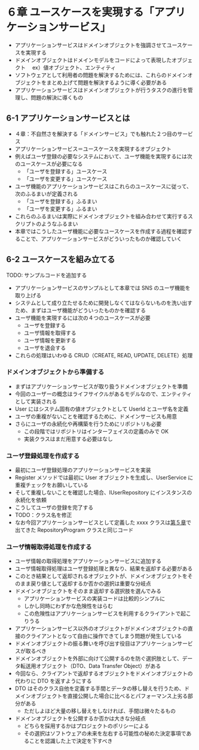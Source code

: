 # ６章 ユースケースを実現する「アプリケーションサービス」

- アプリケーションサービスはドメインオブジェクトを強調させてユースケースを実現する
- ドメインオブジェクトはドメインモデルをコードによって表現したオブジェクト　 ex）値オブジェクト、エンティティ
- ソフトウェアとして利用者の問題を解決するためには、これらのドメインオブジェクトをまとめ上げて問題を解決するように導く必要がある
- アプリケーションサービスはドメインオブジェクトが行うタスクの進行を管理し、問題の解決に導くもの

## 6-1 アプリケーションサービスとは

- ４章：不自然さを解決する「ドメインサービス」でも触れた２つ目のサービス
- アプリケーションサービス＝ユースケースを実現するオブジェクト
- 例えばユーザ登録の必要なシステムにおいて、ユーザ機能を実現するには次のユースケースが必要になる
  - 「ユーザを登録する」ユースケース
  - 「ユーザを変更する」ユースケース
- ユーザ機能のアプリケーションサービスはこれらのユースケースに従って、次のふるまいが定義される
  - 「ユーザを登録する」ふるまい
  - 「ユーザを変更する」ふるまい
- これらのふるまいは実際にドメインオブジェクトを組み合わせて実行するスクリプトのようなふるまい
- 本章ではこうしたユーザ機能に必要なユースケースを作成する過程を確認することで、アプリケーションサービスがどういったものか確認していく

## 6-2 ユースケースを組み立てる

TODO: サンプルコードを追加する

- アプリケーションサービスのサンプルとして本章では SNS のユーザ機能を取り上げる
- システムとして成り立たせるために開発しなくてはならないものを洗い出すため、まずはユーザ機能がどういったものかを確認する
- ユーザ機能を実現するには次の４つのユースケースが必要
  - ユーザを登録する
  - ユーザ情報を取得する
  - ユーザ情報を更新する
  - ユーザを退会する
- これらの処理はいわゆる CRUD（CREATE, READ, UPDATE, DELETE）処理

### ドメインオブジェクトから準備する

- まずはアプリケーションサービスが取り扱うドメインオブジェクトを準備
- 今回のユーザーの概念はライフサイクルがあるモデルなので、エンティティとして実装される
- User にはシステム固有の値オブジェクトとして UserId とユーザ名を定義
- ユーザの重複がないことを確認するために、ドメインサービスも用意
- さらにユーザの永続化や再構築を行うためにリポジトリも必要
  - この段階ではリポジトリはインターフェイスの定義のみで OK
  - 実装クラスはまだ用意する必要はなし

### ユーザ登録処理を作成する

- 最初にユーザ登録処理のアプリケーションサービスを実装
- Register メソッドでは最初に User オブジェクトを生成し、UserService に重複チェックをお願いしている
- そして重複しないことを確認した場合、IUserRepository にインスタンスの永続化を依頼
- こうしてユーザの登録を完了する
- TODO：クラス名を修正
- なお今回アプリケーションサービスとして定義した xxxx クラスは[第５章](https://github.com/miily8310s/ddd-bottomup/blob/master/chap5/SampleCodes/5-2.ts)で出てきた RepositoryProgram クラスと同じコード

### ユーザ情報取得処理を作成する

- ユーザ情報の取得処理をアプリケーションサービスに追加する
- ユーザ情報取得処理はユーザ登録処理と異なり、結果を返却する必要がある
- このとき結果として返却されるオブジェクトが、ドメインオブジェクトをそのまま戻り値として返却するか否かの選択は重要な分岐点
- ドメインオブジェクトをそのまま返却する選択肢を選んでみる
  - アプリケーションサービスの実装コードは比較的シンプルに
  - しかし同時にわずかな危険性をはらむ
  - この危険性はアプリケーションサービスを利用するクライアントで起こりうる
- アプリケーションサービス以外のオブジェクトがドメインオブジェクトの直接のクライアントとなって自由に操作できてしまう問題が発生している
- ドメインオブジェクトの振る舞いを呼び出す役目はアプリケーションサービスが取るべき
- ドメインオブジェクトを外部に向けて公開するのを防ぐ選択肢として、データ転送用オブジェクト（DTO、Data Transfer Object）がある
- 今回なら、クライアントで返却するオブジェクトをドメインオブジェクトの代わりに DTO を返すようにする
- DTO はそのクラス自他を定義する手間とデータの移し替えを行うため、ドメインオブジェクトを直接公開した場合に比べるとパフォーマンス上劣る部分がある
  - ただしよほど大量の移し替えをしなければ、手間は微々たるもの
- ドメインオブジェクトを公開するか否かは大きな分岐点
  - どちらを採用するかはプロジェクトのポリシーによる
  - その選択はソフトウェアの未来を左右する可能性の秘めた決定事項であることを認識した上で決定を下すべき

